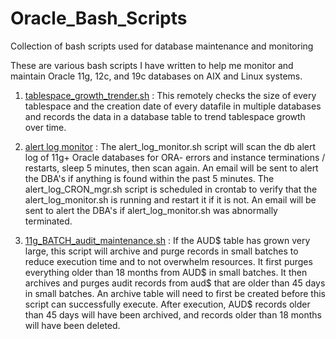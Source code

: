 # Oracle_Bash_Scripts
Collection of bash scripts used for database maintenance and monitoring  

These are various bash scripts I have written to help me monitor and maintain Oracle 11g, 12c, and 19c databases on AIX and Linux systems.

1. [tablespace_growth_trender.sh](/scripts/tablespace_growth_trender.sh) : This remotely checks the size of every tablespace and the creation date of every datafile in multiple databases and records the data in a database table to trend tablespace growth over time. 

2. [alert log monitor](/scripts/alert_log_monitor/) : The alert_log_monitor.sh script will scan the db alert log of 11g+ Oracle databases for ORA- errors and instance terminations / restarts, sleep 5 minutes, then scan again. An email will be sent to alert the DBA's if anything is found within the past 5 minutes. The alert_log_CRON_mgr.sh script is scheduled in crontab to verify that the alert_log_monitor.sh is running and restart it if it is not. An email will be sent to alert the DBA's if alert_log_monitor.sh was abnormally terminated. 

3. [11g_BATCH_audit_maintenance.sh](/scripts/11g_BATCH_audit_maintenance.sh) : If the AUD$ table has grown very large, this script will archive and purge records in small batches to reduce execution time and to not overwhelm resources. It first purges everything older than 18 months from AUD$ in small batches. It then archives and purges audit records from aud$ that are older than 45 days in small batches. An archive table will need to first be created before this script can successfully execute. After execution, AUD$ records older than 45 days will have been archived, and records older than 18 months will have been deleted.  
